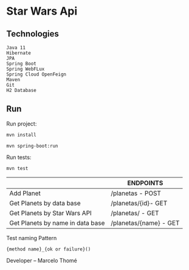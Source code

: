 # Star Wars Api

## Technologies

```$xslt
Java 11
Hibernate
JPA
Spring Boot
Spring WebFLux
Spring Cloud OpenFeign
Maven
Git
H2 Database
```

## Run

Run project:

```sh
mvn install
```
```shell
mvn spring-boot:run
```

Run tests:
 
```shell
mvn test
```


| |ENDPOINTS|
|---|---|
Add Planet| /planetas - POST| |
Get Planets by data base | /planetas/{id}- GET||
Get Planets by Star Wars API | /planetas/ - GET  | |
Get Planets by name in data base| /planetas/{name} - GET||


Test naming Pattern

```$xslt
{method name}_{ok or failure}()
```



Developer – Marcelo Thomé
